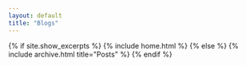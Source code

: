 ```yaml
---
layout: default 
title: "Blogs"
---
```


{% if site.show_excerpts %}
  {% include home.html %}
{% else %}
  {% include archive.html title="Posts" %}
{% endif %}
